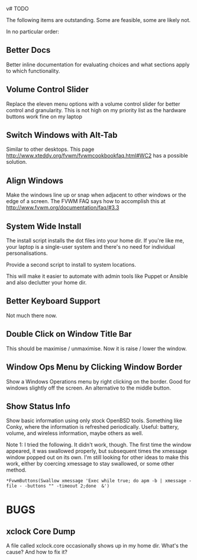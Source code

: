 v# TODO

The following items are outstanding. Some are feasible, some are likely not.

In no particular order:

## Better Docs

Better inline documentation for evaluating choices and what sections apply to which functionality.

## Volume Control Slider

Replace the eleven menu options with a volume control slider for better control and granularity. This is not high on my priority list as the hardware buttons work fine on my laptop

## Switch Windows with Alt-Tab

Similar to other desktops. This page http://www.xteddy.org/fvwm/fvwmcookbookfaq.html#WC2 has a possible solution.

## Align Windows

Make the windows line up or snap when adjacent to other windows or the edge of a screen. The FVWM FAQ says how to accomplish this at http://www.fvwm.org/documentation/faq/#3.3

## System Wide Install

The install script installs the dot files into your home dir. If you're like me, your laptop is a single-user system and there's no need for individual personalisations.

Provide a second script to install to system locations.

This will make it easier to automate with admin tools like Puppet or Ansible and also declutter your home dir.

## Better Keyboard Support

Not much there now.

## Double Click on Window Title Bar

This should be maximise / unmaximise. Now it is raise / lower the window.

## Window Ops Menu by Clicking Window Border

Show a Windows Operations menu by right clicking on the border. Good for windows slightly off the screen. An alternative to the middle button.

## Show Status Info

Show basic information using only stock OpenBSD tools. Something like Conky, where the information is refreshed periodically. Useful: battery, volume, and wireless information, maybe others as well.

Note 1: I tried the following. It didn't work, though. The first time the window appeared, it was swallowed properly, but subsequent times the xmessage window popped out on its own. I'm still looking for other ideas to make this work, either by coercing xmessage to stay swallowed, or some other method.

    *FvwmButtons(Swallow xmessage 'Exec while true; do apm -b | xmessage -file - -buttons "" -timeout 2;done  &')

# BUGS

## xclock Core Dump

A file called xclock.core occasionally shows up in my home dir. What's the cause? And how to fix it?

